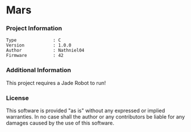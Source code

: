 Mars
================



### Project Information
```
Type              : C
Version           : 1.0.0
Author            : Nathniel04
Firmware          : 42
```

### Additional Information
This project requires a Jade Robot to run!

### License
This software is provided "as is" without any expressed or implied warranties.  In no case shall the author or any contributors be liable for any damages caused by the use of this software.

